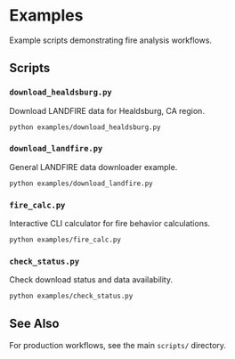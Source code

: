 # Examples

Example scripts demonstrating fire analysis workflows.

## Scripts

### `download_healdsburg.py`
Download LANDFIRE data for Healdsburg, CA region.
```bash
python examples/download_healdsburg.py
```

### `download_landfire.py`
General LANDFIRE data downloader example.
```bash
python examples/download_landfire.py
```

### `fire_calc.py`
Interactive CLI calculator for fire behavior calculations.
```bash
python examples/fire_calc.py
```

### `check_status.py`
Check download status and data availability.
```bash
python examples/check_status.py
```

## See Also

For production workflows, see the main `scripts/` directory.
